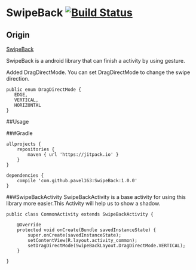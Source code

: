 SwipeBack [![Build Status](https://travis-ci.org/liuguangqiang/SwipeBack.png?branch=master)](https://travis-ci.org/liuguangqiang/SwipeBack)
===========

## Origin
[SwipeBack](https://github.com/liuguangqiang/SwipeBack)

SwipeBack is a android library that can finish a activity by using gesture.

Added DragDirectMode. You can set DragDirectMode to change the swipe direction.
```
public enum DragDirectMode {
   EDGE,
   VERTICAL,
   HORIZONTAL
}
```
##Usage

###Gradle
```
allprojects {
	repositories {
		maven { url 'https://jitpack.io' }
	}
}
```
```
dependencies {
   	compile 'com.github.pavel163:SwipeBack:1.0.0'
}
```

###SwipeBackActivity
SwipeBackActivity is a base activity for using this library more easier.This Activity will help us to show a shadow.

```
public class CommonActivity extends SwipeBackActivity {

    @Override
    protected void onCreate(Bundle savedInstanceState) {
        super.onCreate(savedInstanceState);
        setContentView(R.layout.activity_common);
        setDragDirectMode(SwipeBackLayout.DragDirectMode.VERTICAL);
    }

}
```



